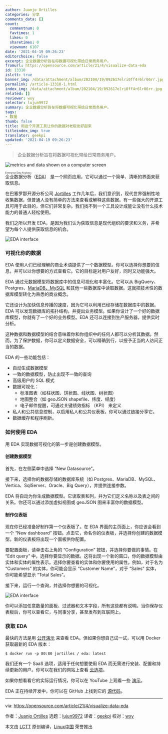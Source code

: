 ```yaml
---
author: Juanjo Ortilles
categories: 分享
comments_data: []
count:
  commentnum: 0
  favtimes: 1
  likes: 0
  sharetimes: 0
  viewnum: 6107
date: '2021-04-19 09:26:23'
editorchoice: false
excerpt: 企业数据分析旨在将数据可视化带给日常商务用户。
fromurl: https://opensource.com/article/21/4/visualize-data-eda
id: 13310
islctt: true
banner_img: /data/attachment/album/202104/19/092617elri0ff4r6lr06rr.jpg
permalink: /article-13310-1.html
index_img: /data/attachment/album/202104/19/092617elri0ff4r6lr06rr.jpg.thumb.jpg
related: []
reviewer: wxy
selector: lujun9972
summary: 企业数据分析旨在将数据可视化带给日常商务用户。
tags:
- 数据
thumb: false
title: 用这个开源工具让你的数据对老板友好起来
titleindex_img: true
translator: geekpi
updated: '2021-04-19 09:26:23'
---
```



> 
> 企业数据分析旨在将数据可视化带给日常商务用户。
> 
> 
> 


![](/data/attachment/album/202104/19/092617elri0ff4r6lr06rr.jpg "metrics and data shown on a computer screen")


<ruby> 企业数据分析 <rt>  Enterprise Data Analytics </rt></ruby>（[EDA](https://eda.jortilles.com/en/jortilles-english/)） 是一个网页应用，它可以通过一个简单、清晰的界面来获取信息。


在巴塞罗那开源分析公司 [Jortilles](https://www.jortilles.com/) 工作几年后，我们意识到，现代世界强制性地收集数据，但普通人没有简单的方法来查看或解释这些数据。有一些强大的开源工具可用于此目的，但它们非常复杂。我们找不到一个工具设计成能让没有什么技术能力的普通人轻松使用。


我们之所以开发 EDA，是因为我们认为获取信息是现代组织的要求和义务，并希望为每个人提供获取信息的机会。


![EDA interface](/data/attachment/album/202104/19/092625lw3oc39uum93mqzw.jpg "EDA interface")


### 可视化你的数据


EDA 使用人们已经理解的商业术语提供了一个数据模型。你可以选择你想要的信息，并可以以你想要的方式查看它。它的目标是对用户友好，同时又功能强大。


EDA 通过元数据模型将数据库中的信息可视化和丰富化。它可以从 BigQuery、Postgres、[MariaDB、MySQL](https://opensource.com/article/20/10/mariadb-mysql-cheat-sheet) 和其他一些数据库中读取数据。这就把技术性的数据库模型转化为熟悉的商业概念。


它还设计为加快信息传播的速度，因为它可以利用已经存储在数据库中的数据。EDA 可以发现数据库的拓扑结构，并提出业务模型。如果你设计了一个好的数据库模型，你就有了一个好的业务模型。EDA 还可以连接到生产服务器，提供实时分析。


这种数据和数据模型的结合意味着你和你组织中的任何人都可以分析其数据。然而，为了保护数据，你可以定义数据安全，可以精确到行，以授予正当的人访问正当的数据。


EDA 的一些功能包括：


* 自动生成数据模型
* 一致的数据模型，防止出现不一致的查询
* 高级用户的 SQL 模式
* 数据可视化：
	+ 标准图表（如柱状图、饼状图、线状图、树状图）
	+ 地图整合（如 geoJSON shapefile、纬度、经度）
	+ 电子邮件提醒，可通过关键绩效指标 （KPI） 来定义
* 私人和公共信息控制，以启用私人和公共仪表板，你可以通过链接分享它。
* 数据缓存和程序刷新。


### 如何使用 EDA


用 EDA 实现数据可视化的第一步是创建数据模型。


#### 创建数据模型


首先，在左侧菜单中选择 “New Datasource”。


接下来，选择你的数据存储的数据库系统（如 Postgres、MariaDB、MySQL、Vertica、SqlServer、Oracle、Big Query），并提供连接参数。


EDA 将自动为你生成数据模型。它读取表和列，并为它们定义名称以及表之间的关系。你还可以通过添加虚拟视图或 geoJSON 图来丰富你的数据模型。


#### 制作仪表板


现在你已经准备好制作第一个仪表板了。在 EDA 界面的主页面上，你应该会看到一个 “New dashboard” 按钮。点击它，命名你的仪表板，并选择你创建的数据模型。新的仪表板将出现一个面板供你配置。


要配置面板，请单击右上角的 “Configuration” 按钮，并选择你要做的事情。在 “Edit query” 中，选择你要显示的数据。这将出现一个新的窗口，你的数据模型由实体和实体的属性表示。选择你要查看的实体和你要使用的属性。例如，对于名为 “Customers” 的实体，你可能会显示 “Customer Name”，对于 “Sales” 实体，你可能希望显示 “Total Sales”。


接下来，运行一个查询，并选择你想要的可视化。


![EDA interface](/data/attachment/album/202104/19/092625f7w4nzwugztwu0qk.jpg "EDA interface")


你可以添加任意数量的面板、过滤器和文本字段，所有这些都有说明。当你保存仪表板后，你可以查看它，与同事分享，甚至发布到互联网上。


### 获取 EDA


最快的方法是用 [公开演示](https://demoeda.jortilles.com/) 来查看 EDA。但如果你想自己试一试，可以用 Docker 获取最新的 EDA 版本：



```
$ docker run -p 80:80 jortilles / eda: latest

```

我们还有一个 SaaS 选项，适用于任何想要使用 EDA 而无需进行安装、配置和持续更新的用户。你可以在我们的网站上查看 [云选项](https://eda.jortilles.com)。


如果你想看看它的实际运行情况，你可以在 YouTube 上观看一些 [演示](https://youtu.be/cBAAJbohHXQ)。


EDA 正在持续开发中，你可以在 GitHub 上找到它的 [源代码](https://github.com/jortilles/EDA)。




---


via: <https://opensource.com/article/21/4/visualize-data-eda>


作者：[Juanjo Ortilles](https://opensource.com/users/jortilles) 选题：[lujun9972](https://github.com/lujun9972) 译者：[geekpi](https://github.com/geekpi) 校对：[wxy](https://github.com/wxy)


本文由 [LCTT](https://github.com/LCTT/TranslateProject) 原创编译，[Linux中国](https://linux.cn/) 荣誉推出